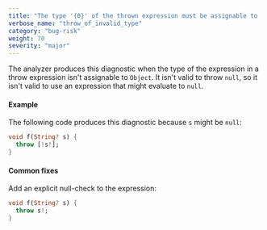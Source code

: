 ```yaml
---
title: "The type '{0}' of the thrown expression must be assignable to 'Object'."
verbose_name: "throw_of_invalid_type"
category: "bug-risk"
weight: 70
severity: "major"
---
```

The analyzer produces this diagnostic when the type of the expression in a
throw expression isn't assignable to `Object`. It isn't valid to throw
`null`, so it isn't valid to use an expression that might evaluate to
`null`.

#### Example

The following code produces this diagnostic because `s` might be `null`:

```dart
void f(String? s) {
  throw [!s!];
}
```

#### Common fixes

Add an explicit null-check to the expression:

```dart
void f(String? s) {
  throw s!;
}
```
